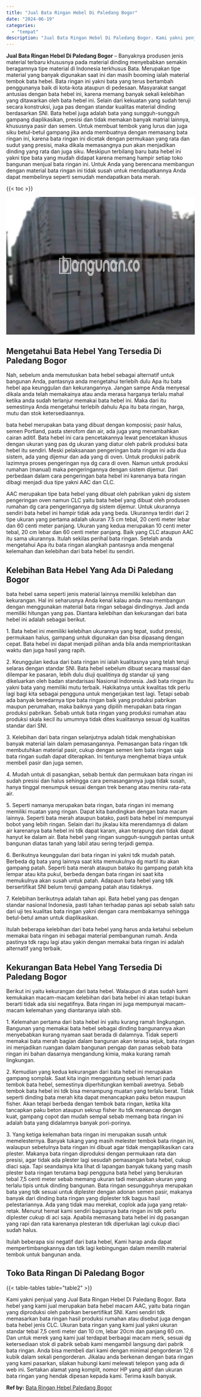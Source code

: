 ```yaml
---
title: "Jual Bata Ringan Hebel Di Paledang Bogor"
date: "2024-06-19"
categories: 
  - "tempat"
description: "Jual Bata Ringan Hebel Di Paledang Bogor. Kami yakni penjual yang Jual Bata Ringan Hebel Di Paledang Bogor. Bata hebel yang kami jual merupakan bata hebel ma..."
---
```


**Jual Bata Ringan Hebel Di Paledang Bogor** – Banyaknya produsen jenis material terbaru khususnya pada material dinding menyebabkan semakin beragamnya tipe material di Indonesia terkhusus Bata. Merupakan tipe material yang banyak digunakan saat ini dan masih booming ialah material tembok bata hebel. Bata ringan ini yakni bata yang terus bertambah penggunanya baik di kota-kota ataupun di pedesaan. Masyarakat sangat antusias dengan bata hebel ini, karena memang banyak sekali kelebihan yang ditawarkan oleh bata hebel ini. Selain dari kekuatan yang sudah teruji secara konstruksi, juga pas dengan standar kualitas material dinding berdasarkan SNI. Bata hebel juga adalah bata yang sungguh-sungguh gampang diaplikasikan, presisi dan tidak memakan banyak matrial lainnya, khususnya pasir dan semen. Untuk membuat tembok yang lurus dan juga siku betul-betul gampang jika anda membuatnya dengan memasang bata ringan ini, karena bata ringan ini dicetak dengan permukaan yang rata dan sudut yang presisi, maka dikala memasangnya pun akan menjadikan dinding yang rata dan juga siku. Meskipun terbilang baru bata hebel ini yakni tipe bata yang mudah didapat karena memang hampir setiap toko bangunan menjual bata ringan ini. Untuk Anda yang berencana membangun dengan material bata ringan ini tidak susah untuk mendapatkannya Anda dapat membelinya seperti semudah mendapatkan bata merah.

{{< toc >}}

![Jual Bata Ringan Hebel Di Paledang Bogor](/images/jual-hebel-murah-17.png)

## Mengetahui Bata Hebel Yang Tersedia Di Paledang Bogor

Nah, sebelum anda memutuskan bata hebel sebagai alternatif untuk bangunan Anda, pantasnya anda mengetahui terlebih dulu Apa itu bata hebel apa keunggulan dan kekurangannya. Jangan sampe Anda menyesal dikala anda telah memakainya atau anda merasa harganya terlalu mahal ketika anda sudah terlanjur memakai bata hebel ini. Maka dari itu semestinya Anda mengetahui terlebih dahulu Apa itu bata ringan, harga, mutu dan stok ketersediaannya.

bata hebel merupakan bata yang dibuat dengan komposisi; pasir halus, semen Portland, pasta sterofom dan air, ada juga yang menambahkan cairan aditif. Bata hebel ini cara pencetakannya lewat pencetakan khusus dengan ukuran yang pas dg ukuran yang diatur oleh pabrik produksi bata hebel itu sendiri. Meski pelaksanaan pengeringan bata ringan ini ada dua sistem, ada yang dijemur dan ada yang di oven. Untuk produksi pabrik lazimnya proses pengeringan nya dg cara di oven. Namun untuk produksi rumahan (manual) maka pengeringannya dengan sistem dijemur. Dari perbedaan dalam cara pengeringan bata hebel ini karenanya bata ringan dibagi menjadi dua tipe yakni AAC dan CLC.

AAC merupakan tipe bata hebel yang dibuat oleh pabrikan yakni dg sistem pengeringan oven namun CLC yaitu bata hebel yang dibuat oleh produsen rumahan dg cara pengeringannya dg sistem dijemur. Untuk ukurannya sendiri bata hebel ini hampir tidak ada yang beda. Ukurannya terdiri dari 2 tipe ukuran yang pertama adalah ukuran 7.5 cm tebal, 20 centi meter lebar dan 60 centi meter panjang. Ukuran yang kedua merupakan 10 centi meter tebal, 20 cm lebar dan 60 centi meter panjang. Baik yang CLC ataupun AAC itu sama ukurannya. Itulah sekilas perihal bata ringan. Setelah anda mengetahui Apa itu bata ringan alangkah pantasnya anda mengenal kelemahan dan kelebihan dari bata hebel itu sendiri.

## Kelebihan Bata Hebel Yang Ada Di Paledang Bogor

bata hebel sama seperti jenis material lainnya memiliki kelebihan dan kekurangan. Hal ini seharusnya Anda kenal kalau anda mau membangun dengan menggunakan material bata ringan sebagai dindingnya. Jadi anda memiliki hitungan yang pas. Diantara kelebihan dan kekurangan dari bata hebel ini adalah sebagai berikut.

1\. Bata hebel ini memiliki kelebihan ukurannya yang tepat, sudut presisi, permukaan halus, gampang untuk digunakan dan bisa dipasang dengan cepat. Bata hebel ini dapat menjadi pilihan anda bila anda memprioritaskan waktu dan juga hasil yang rapih.

2\. Keunggulan kedua dari bata ringan ini ialah kualitasnya yang telah teruji selaras dengan standar SNI. Bata hebel sebelum dibuat secara massal dan dilempar ke pasaran, lebih dulu diuji qualitinya dg standar uji yang dikeluarkan oleh badan standarisasi Nasional Indonesia. Jadi bata ringan itu yakni bata yang memiliki mutu terbaik. Hakikatnya untuk kwalitas tdk perlu lagi bagi kita sebagai pengguna untuk mengerjakan test lagi. Tetapi sebab ada banyak beredarnya tipe bata ringan baik yang produksi pabrikan maupun perumahan, maka baiknya yang dipilih merupakan bata ringan produksi pabrikan. Sebab untuk bata ringan yang produksi rumahan atau produksi skala kecil itu umumnya tidak dites kualitasnya sesuai dg kualitas standar dari SNI.

3\. Kelebihan dari bata ringan selanjutnya adalah tidak menghabiskan banyak material lain dalam pemasangannya. Pemasangan bata ringan tdk membutuhkan material pasir, cukup dengan semen lem bata ringan saja bata ringan sudah dapat diterapkan. Ini tentunya menghemat biaya untuk membeli pasir dan juga semen.

4\. Mudah untuk di pasangkan, sebab bentuk dan permukaan bata ringan ini sudah presisi dan halus sehingga cara pemasangannya juga tidak susah, hanya tinggal menumpuk sesuai dengan trek benang atau meniru rata-rata air.

5\. Seperti namanya merupakan bata ringan, bata ringan ini memang memiliki muatan yang ringan. Dapat kita bandingkan dengan bata macam lainnya. Seperti bata merah ataupun batako, pasti bata hebel ini mempunyai bobot yang lebih ringan. Selain dari itu jikalau kita merendamnya di dalam air karenanya bata hebel ini tdk dapat karam, akan terapung dan tidak dapat hanyut ke dalam air. Bata hebel yang ringan sungguh-sungguh pantas untuk bangunan diatas tanah yang labil atau sering terjadi gempa.

6\. Berikutnya keunggulan dari bata ringan ini yakni tdk mudah patah. Berbeda dg bata yang lainnya saat kita memukulnya dg martil itu akan gampang patah. Seperti bata merah ataupun batako itu gampang patah kita lempar atau kita pukul, berbeda dengan bata ringan ini saat kita memukulnya akan susah untuk patah. Adapaun bata hebel yang tdk bersertifikat SNI belum teruji gampang patah atau tidaknya.

7\. Kelebihan berikutnya adalah tahan api. Bata hebel yang pas dengan standar nasional Indonesia, pasti tahan terhadap panas api sebab salah satu dari uji tes kualitas bata ringan yakni dengan cara membakarnya sehingga betul-betul aman untuk diaplikasikan.

Itulah beberapa kelebihan dari bata hebel yang harus anda ketahui sebelum memakai bata ringan ini sebagai material pembangunan rumah. Anda pastinya tdk ragu lagi atau yakin dengan memakai bata ringan ini adalah alternatif yang terbaik.

## Kekurangan Bata Hebel Yang Tersedia Di Paledang Bogor

Berikut ini yaitu kekurangan dari bata hebel. Walaupun di atas sudah kami kemukakan macam-macam kelebihan dari bata hebel ini akan tetapi bukan berarti tidak ada sisi negatifnya. Bata ringan ini juga mempunyai macam-macam kelemahan yang diantaranya ialah sbb.

1\. Kelemahan pertama dari bata hebel ini yaitu kurang ramah lingkungan. Bangunan yang memakai bata hebel sebagai dinding bangunannya akan menyebabkan kurang nyaman saat berada di dalamnya. Tidak seperti memakai bata merah bagian dalam bangunan akan terasa sejuk, bata ringan ini menjadikan ruangan dalam bangunan pengap dan panas sebab bata ringan ini bahan dasarnya mengandung kimia, maka kurang ramah lingkungan.

2\. Kemudian yang kedua kekurangan dari bata hebel ini merupakan gampang somplak. Saat kita ingin menggantung sebuah lemari pada tembok bata hebel, semestinya diperhitungkan kembali awetnya. Sebab tembok bata hebel ini tdk bisa menampung muatan yang terlalu berat. Tidak seperti dinding bata merah kita dapat menancapkan paku beton maupun fisher. Akan tetapi berbeda dengan tembok bata ringan, ketika kita tancapkan paku beton ataupun sekrup fisher itu tdk menancap dengan kuat, gampang copot dan mudah sempal sebab memang bata ringan ini adalah bata yang didalamnya banyak pori-porinya.

3\. Yang ketiga kelemahan bata ringan ini merupakan susah untuk memelesternya. Banyak tukang yang masih melester tembok bata ringan ini, walaupun sebetulnya bata ringan ini dibuat agar tidak mengaplikasikan cara plester. Makanya bata ringan diproduksi dengan permukaan rata dan presisi, agar tidak ada plester lagi sesudah pemasangan bata hebel, cukup diaci saja. Tapi seandainya kita lihat di lapangan banyak tukang yang masih plester bata ringan terutama bagi pengguna bata hebel yang berukuran tebal 7,5 centi meter sebab memang ukuran tadi merupakan ukuran yang terlalu tipis untuk dinding bangunan. Bata ringan sesungguhnya merupakan bata yang tdk sesuai untuk diplester dengan adonan semen pasir, makanya banyak dari dinding bata ringan yang diplester tdk bagus hasil pelestariannya. Ada yang tidak mau merekat, coplok ada juga yang retak-retak. Menurut hemat kami sendiri bagusnya bata ringan ini tdk perlu diplester cukup di aci saja. Apabila memasang bata hebel ini dg pasangan yang rapi dan rata karenanya plesteran tdk diperlukan lagi cukup diaci sudah halus.

Itulah beberapa sisi negatif dari bata hebel, Kami harap anda dapat mempertimbangkannya dan tdk lagi kebingungan dalam memilih material tembok untuk bangunan anda.

## Toko Bata Ringan Di Paledang Bogor

{{< table-tables table="table2" >}}

Kami yakni penjual yang Jual Bata Ringan Hebel Di Paledang Bogor. Bata hebel yang kami jual merupakan bata hebel macam AAC, yaitu bata ringan yang diproduksi oleh pabrikan bersertifikat SNI. Kami sendiri tdk memasarkan bata ringan hasil produksi rumahan atau disebut juga dengan bata hebel jenis CLC. Ukuran bata ringan yang kami jual yakni ukuran standar tebal 7,5 centi meter dan 10 cm, lebar 20cm dan panjang 60 cm. Dan untuk merek yang kami jual terdapat berbagai macam merk, sesuai dg ketersediaan stok di pabrik sebab kami mengambil langsung dari pabrik bata ringan. Anda bisa membeli dari kami dengan minimal pengorderan 12,6 kubik dalam sekali pengorderan. Jikalau anda berkenan dengan bata ringan yang kami pasarkan, silakan hubungi kami melewati telepon yang ada di web ini. Sertakan alamat yang komplit, nomor HP yang aktif dan ukuran bata ringan yang hendak dipesan kepada kami. Terima kasih banyak.

**Ref by:** [Bata Ringan Hebel Paledang Bogor](https://id.wikipedia.org/wiki/Bata)
